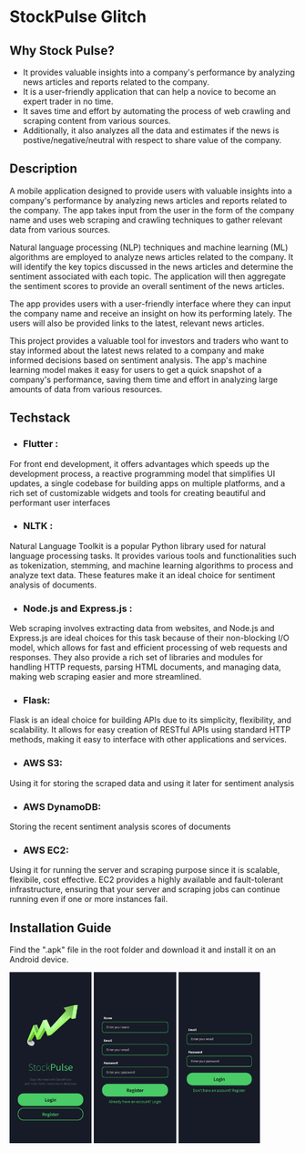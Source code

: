 # StockPulse Glitch

## Why Stock Pulse?
- It provides valuable insights into a company's performance by analyzing news articles and reports related to the company.
- It is a user-friendly application that can help a novice to become an expert trader in no time. 
- It saves time and effort by automating the process of web crawling and scraping content from various sources. 
- Additionally, it also analyzes all the data and estimates if the news is postive/negative/neutral with respect to share value of the company.


## Description
A mobile application designed to provide users with valuable insights into a company's performance by analyzing news articles and reports related to the company. The app takes input from the user in the form of the company name and uses web scraping and crawling techniques to gather relevant data from various sources.

Natural language processing (NLP) techniques and machine learning (ML) algorithms are employed to analyze news articles related to the company. It will identify the key topics discussed in the news articles and determine the sentiment associated with each topic. The application will then aggregate the sentiment scores to provide an overall sentiment of the news articles.

The app provides users with a user-friendly interface where they can input the company name and receive an insight on how its performing lately. The users will also be provided links to the latest, relevant news articles.

This project provides a valuable tool for investors and traders who want to stay informed about the latest news related to a company and make informed decisions based on sentiment analysis. The app's machine learning model makes it easy for users to get a quick snapshot of a company's performance, saving them time and effort in analyzing large amounts of data from various resources.


## Techstack
- ### Flutter : 
For front end development, it offers advantages which speeds up the development process, a reactive programming model that simplifies UI updates, a single codebase for building apps on multiple platforms, and a rich set of customizable widgets and tools for creating beautiful and performant user interfaces
- ### NLTK : 
Natural Language Toolkit is a popular Python library used for natural language processing tasks. It provides various tools and functionalities such as tokenization, stemming, and machine learning algorithms to process and analyze text data. These features make it an ideal choice for sentiment analysis of documents.
- ### Node.js and Express.js : 
Web scraping involves extracting data from websites, and Node.js and Express.js are ideal choices for this task because of their non-blocking I/O model, which allows for fast and efficient processing of web requests and responses. They also provide a rich set of libraries and modules for handling HTTP requests, parsing HTML documents, and managing data, making web scraping easier and more streamlined.
- ### Flask: 
Flask is an ideal choice for building APIs due to its simplicity, flexibility, and scalability. It allows for easy creation of RESTful APIs using standard HTTP methods, making it easy to interface with other applications and services.
- ### AWS S3: 
Using it for storing the scraped data and using it later for sentiment analysis
- ### AWS DynamoDB: 
Storing the recent sentiment analysis scores of documents
- ### AWS EC2: 
Using it for running the server and scraping purpose since it is scalable, flexibile, cost effective. EC2 provides a highly available and fault-tolerant infrastructure, ensuring that your server and scraping jobs can continue running even if one or more instances fail.


## Installation Guide
Find the ".apk" file in the root folder and download it and install it on an Android device.


<img src="https://github.com/Tushar-Mishra999/VisageR/raw/main/assets/img1.jpeg" height="300" alt="">
<img src="https://github.com/Tushar-Mishra999/VisageR/raw/main/assets/img2.jpeg" height="300" alt="">
<img src="https://github.com/Tushar-Mishra999/VisageR/raw/main/assets/img3.jpeg" height="300" alt="">

